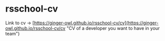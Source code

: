 # rsschool-cv

Link to cv  -> [https://ginger-owl.github.io/rsschool-cv/cv](https://ginger-owl.github.io/rsschool-cv/cv "CV of a developer you want to have in your team")